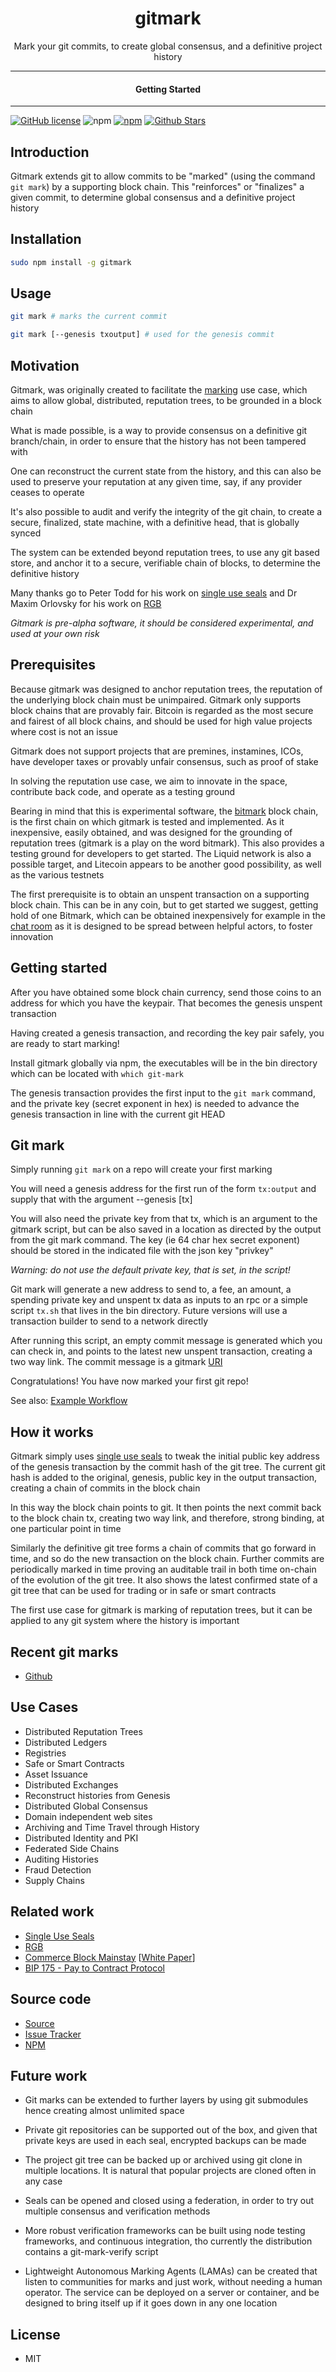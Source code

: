 <div align="center">
  <h1>gitmark</h1>
</div>

<div align="center">  
Mark your git commits, to create global consensus, and a definitive project history
</div>

---

<div align="center">
<h4>Getting Started</h4>
</div>
  
---
  

[![GitHub license](https://img.shields.io/badge/license-MIT-blue.svg)](https://github.com/solidpayorg/git-mark/blob/gh-pages/LICENSE)
![npm](https://img.shields.io/npm/v/gitmark)
[![npm](https://img.shields.io/npm/dw/gitmark.svg)](https://npmjs.com/package/gitmark)
[![Github Stars](https://img.shields.io/github/stars/solidpayorg/gitmark.svg)](https://github.com/solidpayorg/gitmark/)
  
  
## Introduction

Gitmark extends git to allow commits to be "marked" (using the command `git mark`) by a supporting block chain. This "reinforces" or "finalizes" a given commit, to determine global consensus and a definitive project history

## Installation

```sh
sudo npm install -g gitmark
```

## Usage

```bash
git mark # marks the current commit

git mark [--genesis txoutput] # used for the genesis commit
```

## Motivation

Gitmark, was originally created to facilitate the [marking](https://github.com/project-bitmark/marking/wiki) use case, which aims to allow global, distributed, reputation trees, to be grounded in a block chain

What is made possible, is a way to provide consensus on a definitive git branch/chain, in order to ensure that the history has not been tampered with

One can reconstruct the current state from the history, and this can also be used to preserve your reputation at any given time, say, if any provider ceases to operate

It's also possible to audit and verify the integrity of the git chain, to create a secure, finalized, state machine, with a definitive head, that is globally synced

The system can be extended beyond reputation trees, to use any git based store, and anchor it to a secure, verifiable chain of blocks, to determine the definitive history

Many thanks go to Peter Todd for his work on [single use seals](https://petertodd.org/2017/scalable-single-use-seal-asset-transfer) and Dr Maxim Orlovsky for his work on [RGB](https://rgb-org.github.io/)

_Gitmark is pre-alpha software, it should be considered experimental, and used at your own risk_

## Prerequisites

Because gitmark was designed to anchor reputation trees, the reputation of the underlying block chain must be unimpaired.  Gitmark only supports block chains that are provably fair.  Bitcoin is regarded as the most secure and fairest of all block chains, and should be used for high value projects where cost is not an issue

Gitmark does not support projects that are premines, instamines, ICOs, have developer taxes or provably unfair consensus, such as proof of stake

In solving the reputation use case, we aim to innovate in the space, contribute back code, and operate as a testing ground

Bearing in mind that this is experimental software, the [bitmark](https://bitmark.rocks/) block chain, is the first chain on which gitmark is tested and implemented.  As it inexpensive, easily obtained, and was designed for the grounding of reputation trees (gitmark is a play on the word bitmark). This also provides a testing ground for developers to get started.  The Liquid network is also a possible target, and Litecoin appears to be another good possibility, as well as the various testnets

The first prerequisite is to obtain an unspent transaction on a supporting block chain. This can be in any coin, but to get started we suggest, getting hold of one Bitmark, which can be obtained inexpensively for example in the [chat room](https://projectbitmark.slack.com/) as it is designed to be spread between helpful actors, to foster innovation

## Getting started

After you have obtained some block chain currency, send those coins to an address for which you have the keypair. That becomes the genesis unspent transaction

Having created a genesis transaction, and recording the key pair safely, you are ready to start marking!

Install gitmark globally via npm, the executables will be in the bin directory which can be located with `which git-mark`

The genesis transaction provides the first input to the `git mark` command, and the private key (secret exponent in hex) is needed to advance the genesis transaction in line with the current git HEAD

## Git mark

Simply running `git mark` on a repo will create your first marking

You will need a genesis address for the first run of the form `tx:output` and supply that with the argument --genesis [tx]

You will also need the private key from that tx, which is an argument to the gitmark script, but can be also saved in a location as directed by the output from the git mark command. The key (ie 64 char hex secret exponent) should be stored in the indicated file with the json key "privkey"

_Warning: do not use the default private key, that is set, in the script!_

Git mark will generate a new address to send to, a fee, an amount, a spending private key and unspent tx data as inputs to an rpc or a simple script `tx.sh` that lives in the bin directory. Future versions will use a transaction builder to send to a network directly

After running this script, an empty commit message is generated which you can check in, and points to the latest new unspent transaction, creating a two way link.  The commit message is a gitmark [URI](./URI.md)

Congratulations! You have now marked your first git repo!

See also: [Example Workflow](./WORKFLOW.md)

## How it works

Gitmark simply uses [single use seals](https://petertodd.org/2017/scalable-single-use-seal-asset-transfer) to tweak the initial public key address of the genesis transaction by the commit hash of the git tree. The current git hash is added to the original, genesis, public key in the output transaction, creating a chain of commits in the block chain

In this way the block chain points to git. It then points the next commit back to the block chain tx, creating two way link, and therefore, strong binding, at one particular point in time

Similarly the definitive git tree forms a chain of commits that go forward in time, and so do the new transaction on the block chain. Further commits are periodically marked in time proving an auditable trail in both time on-chain of the evolution of the git tree. It also shows the latest confirmed state of a git tree that can be used for trading or in safe or smart contracts

The first use case for gitmark is marking of reputation trees, but it can be applied to any git system where the history is important

## Recent git marks

- [Github](https://github.com/search?o=desc&q=%22gitmark+%22&s=committer-date&type=Commits)

## Use Cases

- Distributed Reputation Trees
- Distributed Ledgers
- Registries
- Safe or Smart Contracts
- Asset Issuance
- Distributed Exchanges
- Reconstruct histories from Genesis
- Distributed Global Consensus
- Domain independent web sites
- Archiving and Time Travel through History
- Distributed Identity and PKI
- Federated Side Chains
- Auditing Histories
- Fraud Detection
- Supply Chains

## Related work

- [Single Use Seals](https://petertodd.org/2017/scalable-single-use-seal-asset-transfer)
- [RGB](https://rgb-org.github.io/)
- [Commerce Block Mainstay](https://www.commerceblock.com/mainstay/) [[White Paper](https://cloudflare-ipfs.com/ipns/ipfs.commerceblock.com/commerceblock-whitepaper-mainstay.pdf)]
- [BIP 175 - Pay to Contract Protocol](https://github.com/bitcoin/bips/blob/master/bip-0175.mediawiki)

## Source code

- [Source](https://github.com/solidpayorg/gitmark)
- [Issue Tracker](https://github.com/solidpayorg/gitmark/issues)
- [NPM](https://www.npmjs.com/package/gitmark)

## Future work

- Git marks can be extended to further layers by using git submodules hence creating almost unlimited space

- Private git repositories can be supported out of the box, and given that private keys are used in each seal, encrypted backups can be made

- The project git tree can be backed up or archived using git clone in multiple locations. It is natural that popular projects are cloned often in any case

- Seals can be opened and closed using a federation, in order to try out multiple consensus and verification methods

- More robust verification frameworks can be built using node testing frameworks, and continuous integration, tho currently the distribution contains a git-mark-verify script

- Lightweight Autonomous Marking Agents (LAMAs) can be created that listen to communities for marks and just work, without needing a human operator. The service can be deployed on a server or container, and be designed to bring itself up if it goes down in any one location

## License

- MIT
